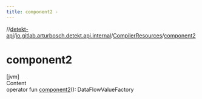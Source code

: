 ```yaml
---
title: component2 -
---
```

//[detekt-api](../../index.md)/[io.gitlab.arturbosch.detekt.api.internal](../index.md)/[CompilerResources](index.md)/[component2](component2.md)



# component2  
[jvm]  
Content  
operator fun [component2](component2.md)(): DataFlowValueFactory  



